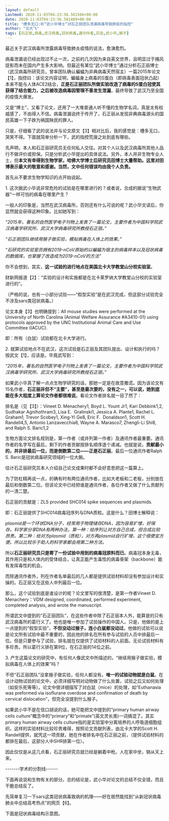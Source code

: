```yaml
---
layout: default
Lastmod: 2020-11-03T04:23:56.581566+00:00
date: 2020-11-03T04:23:56.581489+00:00
title: "槽多无口:析“武小华博士”对石正丽团队泄漏病毒导致肺疫的指控"
author: "北大飞"
tags: [石正丽,病毒,武汉病毒,冠状病毒,通讯作者,实验,武小华,猴子]
---
```


最近关于武汉病毒所泄露病毒导致肺炎疫情的说法，愈演愈烈。

病毒泄漏说已经出现过不止一次，之前的几次因为来自英文世界，且明显过于捕风捉影而未在国内产生多大影响。但最近有某位“武小华博士”通过分析石正丽博士（武汉病毒所研究员，曾率团队确认蝙蝠为非典病毒天然宿主）一篇2015年论文【1】，指控曰：该论文内容证明，蝙蝠身上病毒的S蛋白（即病毒表面冠状凸起）本来不能与人体ACE2结合，**正是石正丽团队所做实验改造了病毒的S蛋白冠使其获得了结合能力，之后被改造病毒因管理不善发生泄漏**，最终导致了武汉乃至全国的疫情大爆发。

又是“博士”，又看了论文，还用了一大堆普通人听不懂的生物学名词，真是太有权威感了，不由得人不信。病毒泄漏说终于传开了，石正丽从发现非典病毒源头的国民英雄一下子跌为祸国殃民的罪人。

只是，仔细看了武的说法并与论文原文【3】相对比后，我的感觉是：槽多无口，哭笑不得。下面就简单分析一下，武的指控荒唐之处到底有哪些。

先声明，本人和石正丽研究员无任何私人交往。对其个人以及武汉病毒所其他人品行不做评价或担保。只是分析武小华提出的具体说法。另外，本人并非生物专业人士，但**本文有幸得到生物学家，哈佛大学博士后研究员田博士大量帮助。这里对田博表示最大的敬意和感谢。当然，文中任何错误均由我个人负责。**

首先从不要求生物学知识的点开始说起。

1\. 这次据武小华说非常危险的试验是在哪里进行的？或者说，合成的据说“生物武器”一样可怕的病毒在哪里产生？

一般人的印象是，当然在武汉病毒所，否则还有什么可说的呢？武小华文读后，你显然就会获得这种印象。比如她写到：

_“2015年，著名的自然医学电子刊物上发表了一篇论文，主要作者为中国科学院武汉病毒学研究所、武汉大学病毒研究所教授石正丽。”_

_“石正丽团队继续用猴子做实验，模拟病毒在人体上的效果。”_

_“石研究的实验室员拥有2019-nCoV原始的以蝙蝠为宿主的病毒样本以及冠状病毒的数据库，也掌握了改造成为2019-nCoV的方法”_

你不会想到，其实，**这一试验的进行地点在美国北卡大学教堂山分校实验室**。

财新网报道【2】：“实验的设计和实施都是在北卡莱罗纳大学教堂山分校的实验室进行的”。

（严格的说，也有一小部分试验——“假型实验”是在武汉完成，但这部分试验完全不涉及sars类冠状病毒。）

论文本身【3】也明确提到：All mouse studies were performed at the University of North Carolina (Animal Welfare Assurance #A3410-01) using protocols approved by the UNC Institutional Animal Care and Use Committee (IACUC).

即：所有（白鼠）试验都在北卡大学进行。 

2\. 就算试验地点不在武汉，这次试验是石正丽及其团队提出、设计和执行的吗？按武文【1】，应该是。毕竟武写到：

_“2015年，著名的自然医学电子刊物上发表了一篇论文，主要作者为中国科学院武汉病毒学研究所、武汉大学病毒研究所教授石正丽。”_

如果武小华真了解一点点生物学研究的话，那她一定是在故意撒谎。因为该论文有15名作者，**石正丽非但不“主要”，甚至是最次要的，没有之一，可以说，她到底能在多大程度上算论文作者都很难说**。看论文作者排名就一目了然了：

排名是（见【3】）：Vineet D. Menachery1, Boyd L. Yount Jr1, Kari Debbink1,2, Sudhakar Agnihothram3, Lisa E.  Gralinski1, Jessica A. Plante1, Rachel L. Graham1, Trevor Scobey1, Xing-Yi Ge8, Eric F.  Donaldson1, Scott H. Randell4,5, Antonio Lanzavecchia6, Wayne A. Marasco7, Zhengli-Li Shi8, and Ralph S. Baric1,2

生物方面论文排名规则是，第一作者（或并列第一作者）及通讯作者最重要。通讯作者的名字写在最后，剩下的作者贡献按排名顺序逐个递减。也就是说，**贡献最小的，并非排最后一位，而是倒数第二位——正是石正丽**。最后一位通讯作者Ralph S. Baric是冠状病毒研究领域的一位大腕。

估计石正丽研究员本人介绍自己论文成果时都不会好意思把这一篇算上。

为了防杠精再说一点，的确有时有两位通讯作者，比如大老板和二老板，分别放在最后和倒数第二位。但该论文中已经把谁是通讯作者，各位作者又做了什么贡献列的一清二楚。

石正丽的贡献是：ZLS provided SHC014 spike sequences and plasmids.

即：石正丽提供了SHC014病毒冠序列与DNA质粒。这是什么？田博士解释说：

_plasmid是一个环状DNA分子，经常用于物理储存DNA，因为容易扩增，好保存。科学家分享DNA有两种办法，第一种：给序列让对方自己合成，但合成比较昂贵。第二种：给对方plasmid（质粒），对方再plasmid自行扩增，这个很便宜方便。所以比较乐于助人的科学家都会用第二种方法。_

所以**石正丽研究员只是寄了一份试验中用到的病毒冠原料而已**。病毒冠本身无毒，其作用只是和人体内的受体结合，让真正能产生毒性的病毒骨架（backbone）能有发挥毒性的机会。

而除通讯作者外，列在作者名单最后的几人都是提供试验材料却没有参加设计和实操的。石正丽又在这些人中列最后一位。

那么，这个试验到底是谁设计的呢？论文里写的很清楚，是第一作者Vineet D. Menachery：VDM designed, coordinated, performed experiment, completed analysis, and wrote the manuscript.

所谓武文中提到的“石正丽团队”，在这些作者中除了石正丽本人外，能算是的只有武汉病毒所的葛行义了。他也是唯一参加了试验操作的中国人。只是，他做的是上一点提到的“假型实验”，**不但没动过猴子，连小白鼠都没动过**。他做的试验可以说是论文所有试验中最不重要的，因此他的排名在所有参与试验的人员中排最后一位。但是只要参与了试验，排名就在仅提供了试验材料的人前面。无论试验材料有多珍贵。所以葛行义排在第9位，在石正丽的14位之前。

3\. 产生这篇论文的研究中，有任何人像武文中所描述的，“继续用猴子做实验，模拟病毒在人体上的效果”吗？

不但“石正丽团队”没拿猴子做实验，任何人都没有。**唯一的试验动物就是白鼠**。在设计动物试验的论文中，必须详细写明对动物做了什么处置，试验之后又如何处理（如安乐死等等）。论文中很详细描写了对白鼠（mice）的处理，如“Euthanasia was preformed via isoflurane overdose and confirmation of death by cervical dislocation”，但完全没提到什么猴子。

如果武小华不是在信口胡说的话，她可能把文中提到的“primary human airway cells culture”概念中的“primary”和“primate”(英文灵长类)一词搞混了。其实primary human airway cells culture指的是实验室中分离培养的人呼吸道细胞组织。这样的实验材料比较珍贵难得，按照论文贡献列表，由北卡大学的Scott H. Randell提供，就凭这一项贡献，她在作者排名中在石正丽之前，（提供试验材料的都排在最后，这部分人中SHR排第一位）。

因此仅仅是从这几点看，石正丽研究员就已经是躺着中枪。人在家中坐，锅从天上来。

\-------学术的分割线------

下面再说说和生物有关的部分。总的结论是，武小华对论文的总结不仅全错，而且干脆总结反了。 

先简单复习一下sars这类冠状病毒致病的机理——好在居然能找到“从新冠状病毒肺炎中总结高考热点”的网页【6】。

下面是冠状病毒结构示意图。

